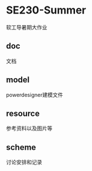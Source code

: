 # SE230-Summer
软工导暑期大作业

## doc
文档

## model
powerdesigner建模文件

## resource
参考资料以及图片等

## scheme
讨论安排和记录
